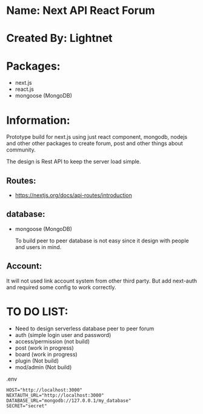 # Name: Next API React Forum

# Created By: Lightnet

# Packages:
- next.js
- react.js
- mongoose (MongoDB)

# Information:
  Prototype build for next.js using just react component, mongodb, nodejs and other other packages to create forum, post and other things about community.

  The design is Rest API to keep the server load simple.

## Routes:
- https://nextjs.org/docs/api-routes/introduction

## database:
- mongoose (MongoDB)

  To build peer to peer database is not easy since it design with people and users in mind.

## Account:
  It will not used link account system from other third party. But add next-auth and required some config to work correctly.


# TO DO LIST:
- Need to design serverless database peer to peer forum
- auth (simple login user and password)
- access/permission (not build)
- post (work in progress)
- board (work in progress)
- plugin (Not build)
- mod/admin (Not build)


.env
```
HOST="http://localhost:3000"
NEXTAUTH_URL="http://localhost:3000"
DATABASE_URL="mongodb://127.0.0.1/my_database"
SECRET="secret"
```